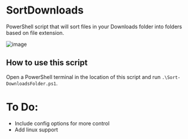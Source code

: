 # SortDownloads
PowerShell script that will sort files in your Downloads folder into folders based on file extension.

![image](https://user-images.githubusercontent.com/6669245/159628806-ac563da2-c52b-454d-b78a-fad56f044e0e.png)


## How to use this script
Open a PowerShell terminal in the location of this script and run `.\Sort-DownloadsFolder.ps1`.
# To Do:
- Include config options for more control
- Add linux support
